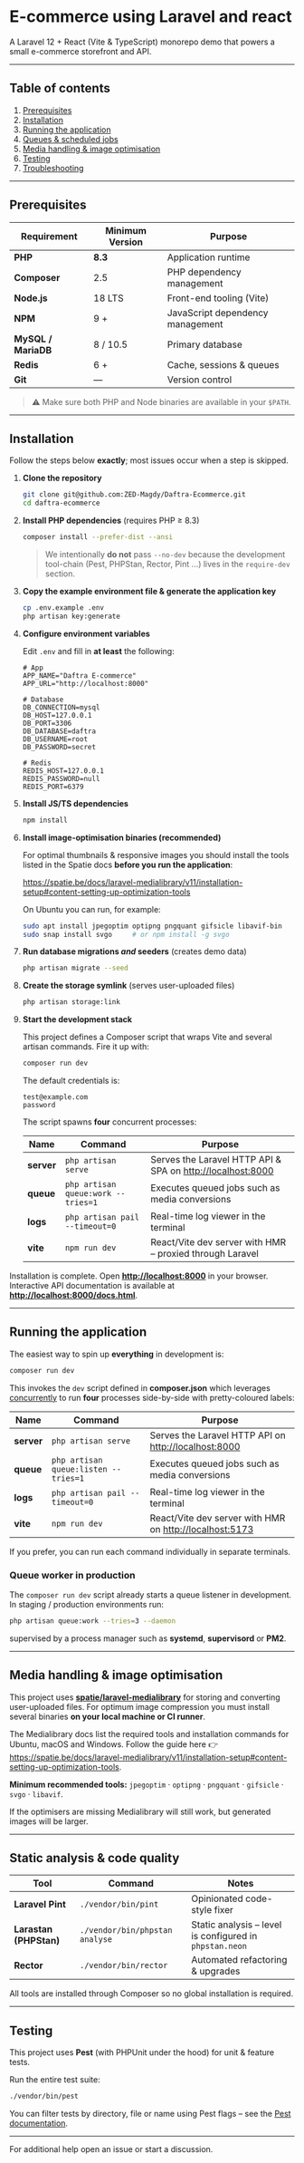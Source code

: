 # E-commerce using Laravel and react

A Laravel 12 + React (Vite & TypeScript) monorepo demo that powers a small e-commerce storefront and API.

---

## Table of contents

1. [Prerequisites](#prerequisites)
2. [Installation](#installation)
3. [Running the application](#running-the-application)
4. [Queues & scheduled jobs](#queues--scheduled-jobs)
5. [Media handling & image optimisation](#media-handling--image-optimisation)
6. [Testing](#testing)
7. [Troubleshooting](#troubleshooting)

---

## Prerequisites

| Requirement | Minimum Version | Purpose |
|-------------|-----------------|---------|
| **PHP** | **8.3** | Application runtime |
| **Composer** | 2.5 | PHP dependency management |
| **Node.js** | 18 LTS | Front-end tooling (Vite) |
| **NPM** | 9 + | JavaScript dependency management |
| **MySQL / MariaDB** | 8 / 10.5 | Primary database |
| **Redis** | 6 + | Cache, sessions & queues |
| **Git** | — | Version control |

> ⚠️  Make sure both PHP and Node binaries are available in your `$PATH`.

---

## Installation

Follow the steps below **exactly**; most issues occur when a step is skipped.

1. **Clone the repository**

   ```bash
   git clone git@github.com:ZED-Magdy/Daftra-Ecommerce.git
   cd daftra-ecommerce
   ```

2. **Install PHP dependencies** (requires PHP ≥ 8.3)

   ```bash
   composer install --prefer-dist --ansi
   ```

   > We intentionally **do not** pass `--no-dev` because the development tool-chain (Pest, PHPStan, Rector, Pint …) lives in the `require-dev` section.

3. **Copy the example environment file & generate the application key**

   ```bash
   cp .env.example .env
   php artisan key:generate
   ```

4. **Configure environment variables**

   Edit `.env` and fill in **at least** the following:

   ```dotenv
   # App
   APP_NAME="Daftra E-commerce"
   APP_URL="http://localhost:8000"

   # Database
   DB_CONNECTION=mysql
   DB_HOST=127.0.0.1
   DB_PORT=3306
   DB_DATABASE=daftra
   DB_USERNAME=root
   DB_PASSWORD=secret

   # Redis
   REDIS_HOST=127.0.0.1
   REDIS_PASSWORD=null
   REDIS_PORT=6379
   ```

5. **Install JS/TS dependencies**

   ```bash
   npm install
   ```

6. **Install image-optimisation binaries (recommended)**

   For optimal thumbnails & responsive images you should install the tools listed in the Spatie docs **before you run the application**:

   <https://spatie.be/docs/laravel-medialibrary/v11/installation-setup#content-setting-up-optimization-tools>

   On Ubuntu you can run, for example:

   ```bash
   sudo apt install jpegoptim optipng pngquant gifsicle libavif-bin
   sudo snap install svgo     # or npm install -g svgo
   ```

7. **Run database migrations _and_ seeders** (creates demo data)

   ```bash
   php artisan migrate --seed
   ```

8. **Create the storage symlink** (serves user-uploaded files)

   ```bash
   php artisan storage:link
   ```

9. **Start the development stack**

   This project defines a Composer script that wraps Vite and several artisan commands. Fire it up with:

   ```bash
   composer run dev
   ```

   The default credentials is:
   ```
   test@example.com
   password
   ```

   The script spawns **four** concurrent processes:

   | Name    | Command                                   | Purpose |
   |---------|-------------------------------------------|---------|
   | **server** | `php artisan serve`                     | Serves the Laravel HTTP API & SPA on <http://localhost:8000> |
   | **queue**  | `php artisan queue:work --tries=1`      | Executes queued jobs such as media conversions |
   | **logs**   | `php artisan pail --timeout=0`          | Real-time log viewer in the terminal |
   | **vite**   | `npm run dev`                           | React/Vite dev server with HMR – proxied through Laravel |

Installation is complete. Open **<http://localhost:8000>** in your browser.  
Interactive API documentation is available at **<http://localhost:8000/docs.html>**.

---

## Running the application

The easiest way to spin up **everything** in development is:

```bash
composer run dev
```

This invokes the `dev` script defined in **composer.json** which leverages [concurrently](https://github.com/open-cli-tools/concurrently) to run **four** processes side-by-side with pretty-coloured labels:

| Name    | Command                                      | Purpose |
|---------|----------------------------------------------|---------|
| **server** | `php artisan serve`                        | Serves the Laravel HTTP API on <http://localhost:8000> |
| **queue**  | `php artisan queue:listen --tries=1`       | Executes queued jobs such as media conversions |
| **logs**   | `php artisan pail --timeout=0`             | Real-time log viewer in the terminal |
| **vite**   | `npm run dev`                              | React/Vite dev server with HMR on <http://localhost:5173> |

If you prefer, you can run each command individually in separate terminals.

### Queue worker in production

The `composer run dev` script already starts a queue listener in development.  
In staging / production environments run:

```bash
php artisan queue:work --tries=3 --daemon
```

supervised by a process manager such as **systemd**, **supervisord** or **PM2**.

---

## Media handling & image optimisation

This project uses **[spatie/laravel-medialibrary](https://github.com/spatie/laravel-medialibrary)** for storing and converting user-uploaded files. For optimum image compression you must install several binaries **on your local machine or CI runner**.

The Medialibrary docs list the required tools and installation commands for Ubuntu, macOS and Windows. Follow the guide here 👉  <https://spatie.be/docs/laravel-medialibrary/v11/installation-setup#content-setting-up-optimization-tools>.

**Minimum recommended tools:** `jpegoptim` · `optipng` · `pngquant` · `gifsicle` · `svgo` · `libavif`.

If the optimisers are missing Medialibrary will still work, but generated images will be larger.

---

## Static analysis & code quality

| Tool | Command | Notes |
|------|---------|-------|
| **Laravel Pint** | `./vendor/bin/pint` | Opinionated code-style fixer |
| **Larastan (PHPStan)** | `./vendor/bin/phpstan analyse` | Static analysis – level is configured in `phpstan.neon` |
| **Rector** | `./vendor/bin/rector` | Automated refactoring & upgrades |

All tools are installed through Composer so no global installation is required.

---

## Testing

This project uses **Pest** (with PHPUnit under the hood) for unit & feature tests.

Run the entire test suite:

```bash
./vendor/bin/pest
```

You can filter tests by directory, file or name using Pest flags – see the [Pest documentation](https://pestphp.com/docs/filters).

---

For additional help open an issue or start a discussion.
